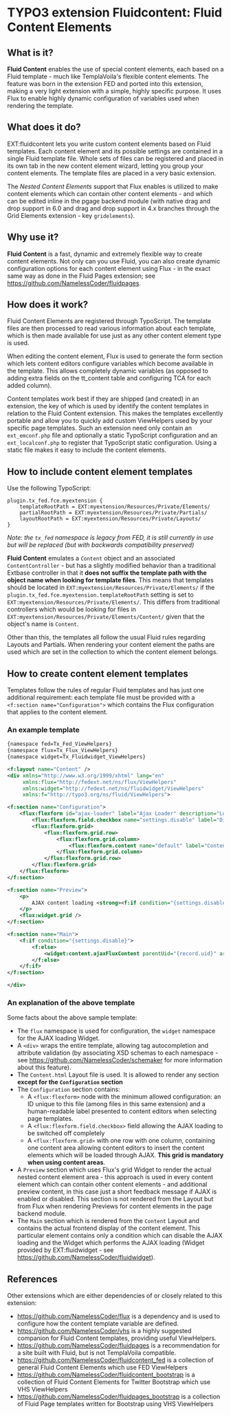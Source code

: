 TYPO3 extension Fluidcontent: Fluid Content Elements
====================================================

## What is it?

**Fluid Content** enables the use of special content elements, each based on a Fluid template - much like TemplaVoila's flexible
content elements. The feature was born in the extension FED and ported into this extension, making a very light extension with
a simple, highly specific purpose. It uses Flux to enable highly dynamic configuration of variables used when rendering the
template.

## What does it do?

EXT:fluidcontent lets you write custom content elements based on Fluid templates. Each content element and its possible settings
are contained in a single Fluid template file. Whole sets of files can be registered and placed in its own tab in the new content
element wizard, letting you group your content elements. The template files are placed in a very basic extension.

The _Nested Content Elements_ support that Flux enables is utilized to make content elements which can contain other content
elements - and which can be edited inline in the pgage backend module (with native drag and drop support in 6.0 and drag and drop
support in 4.x branches through the Grid Elements extension - key `gridelements`).

## Why use it?

**Fluid Content** is a fast, dynamic and extremely flexible way to create content elements. Not only can you use Fluid, you can
also create dynamic configuration options for each content element using Flux - in the exact same way as done in the Fluid Pages
extension; see https://github.com/NamelessCoder/fluidpages.

## How does it work?

Fluid Content Elements are registered through TypoScript. The template files are then processed to read various information about
each template, which is then made available for use just as any other content element type is used.

When editing the content element, Flux is used to generate the form section which lets content editors configure variables which
become available in the template. This allows completely dynamic variables (as opposed to adding extra fields on the tt_content
table and configuring TCA for each added column).

Content templates work best if they are shipped (and created) in an extension, the key of which is used by identify the content
templates in relation to the Fluid Content extension. This makes the templates excellently portable and allow you to quickly add
custom ViewHelpers used by your specific page templates. Such an extension need only contain an `ext_emconf.php` file and
optionally a static TypoScript configuration and an `ext_localconf.php` to register that TypoScript static configuration. Using
a static file makes it easy to include the content elements.

## How to include content element templates

Use the following TypoScript:

```
plugin.tx_fed.fce.myextension {
	templateRootPath = EXT:myextension/Resources/Private/Elements/
	partialRootPath = EXT:myextension/Resources/Private/Partials/
	layoutRootPath = EXT:myextension/Resources/Private/Layouts/
}
```

_Note: the `tx_fed` namespace is legacy from FED, it is still currently in use but will be replaced (but with backwards
compatibility preserved)_

**Fluid Content** emulates a `Content` object and an associated `ContentController` - but has a slightly modified behavior than
a traditional Extbase controller in that it __does not suffix the template path with the object name when looking for template
files__. This means that templates should be located in `EXT:myextension/Resources/Private/Elements/` if the
`plugin.tx_fed.fce.myextension.templateRootPath` setting is set to `EXT:myextension/Resources/Private/Elements/`. This differs
from traditional controllers which would be looking for files in `EXT:myextension/Resources/Private/Elements/Content/` given
that the object's name is `Content`.

Other than this, the templates all follow the usual Fluid rules regarding Layouts and Partials. When rendering your content
element the paths are used which are set in the collection to which the content element belongs.

## How to create content element templates

Templates follow the rules of regular Fluid templates and has just one additional requirement: each template file must be
provided with a `<f:section name="Configuration">` which contains the Flux configuration that applies to the content element.

### An example template

```xml
{namespace fed=Tx_Fed_ViewHelpers}
{namespace flux=Tx_Flux_ViewHelpers}
{namespace widget=Tx_Fluidwidget_ViewHelpers}

<f:layout name="Content" />
<div xmlns="http://www.w3.org/1999/xhtml" lang="en"
     xmlns:flux="http://fedext.net/ns/flux/ViewHelpers"
     xmlns:widget="http://fedext.net/ns/fluidwidget/ViewHelpers"
     xmlns:f="http://typo3.org/ns/fluid/ViewHelpers">

<f:section name="Configuration">
    <flux:flexform id="ajax-loader" label="Ajax Loader" description="Loads content through AJAX. Requires EXT:fluidwidget">
        <flux:flexform.field.checkbox name="settings.disable" label="Disable content loading" />
        <flux:flexform.grid>
            <flux:flexform.grid.row>
                <flux:flexform.grid.column>
                    <flux:flexform.content name="default" label="Content elements to load through AJAX" />
                </flux:flexform.grid.column>
            </flux:flexform.grid.row>
        </flux:flexform.grid>
    </flux:flexform>
</f:section>

<f:section name="Preview">
	<p>
		AJAX content loading <strong><f:if condition="{settings.disable}" then="DISABLED" else="ENABLED" /></strong>
	</p>
    <flux:widget.grid />
</f:section>

<f:section name="Main">
	<f:if condition="{settings.disable}">
		<f:else>
		    <widget:content.ajaxFluxContent parentUid="{record.uid}" area="default" />
		</f:else>
	</f:if>
</f:section>

</div>
```

### An explanation of the above template

Some facts about the above sample template:

* The `flux` namespace is used for configuration, the `widget` namespace for the AJAX loading Widget.
* A `<div>` wraps the entire template, allowing tag autocompletion and attribute validation (by associating XSD schemas to each
  namespace - see https://github.com/NamelessCoder/schemaker for more information about this feature).
* The `Content.html`  Layout file is used. It is allowed to render any section **except for the `Configuration` section**
* The `Configuration` section contains:
	* A `<flux:flexform>` node with the minimum allowed configuration: an ID unique to this file (among files in this same
	  extension) and a human-readable label presented to content editors when selecting page templates.
	* A `<flux:flexform.field.checkbox>` field allowing the AJAX loading to be switched off completely
	* A `<flux:flexform.grid>` with one row with one column, containing one content area allowing content editors to insert
	  the content elements which will be loaded through AJAX. __This grid is mandatory when using content areas__.
* A `Preview` section which uses Flux's grid Widget to render the actual nested content element area - this approach is used in
  every content element which can contain other content elements - and additional preview content, in this case just a short
  feedback message if AJAX is enabled or disabled. This section is not rendered from the Layout but from Flux when rendering
  Previews for content elements in the page backend module.
* The `Main` section which is rendered from the `Content` Layout and contains the actual frontend display of the content element.
  This particular element contains only a condition which can disable the AJAX loading and the Widget which performs the AJAX
  loading (Widget provided by EXT:fluidwidget - see https://github.com/NamelessCoder/fluidwidget).

## References

Other extensions which are either dependencies of or closely related to this extension:

* https://github.com/NamelessCoder/flux is a dependency and is used to configure how the content template variable are defined.
* https://github.com/NamelessCoder/vhs is a highly suggested companion for Fluid Content templates, providing useful ViewHelpers.
* https://github.com/NamelessCoder/fluidpages is a recommendation for a site built with Fluid, but is not TemplaVoila compatible.
* https://github.com/NamelessCoder/fluidcontent_fed is a collection of general Fluid Content Elements which use FED ViewHelpers
* https://github.com/NamelessCoder/fluidcontent_bootstrap is a collection of Fluid Content Elements for Twitter Bootstrap which
  use VHS ViewHelpers
* https://github.com/NamelessCoder/fluidpages_bootstrap is a collection of Fluid Page templates written for Bootstrap using VHS
  ViewHelpers